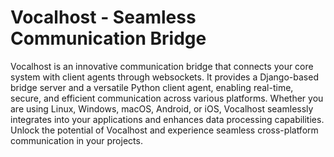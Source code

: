 # Vocalhost - Seamless Communication Bridge

Vocalhost is an innovative communication bridge that connects your core system with client agents through websockets. It provides a Django-based bridge server and a versatile Python client agent, enabling real-time, secure, and efficient communication across various platforms. Whether you are using Linux, Windows, macOS, Android, or iOS, Vocalhost seamlessly integrates into your applications and enhances data processing capabilities. Unlock the potential of Vocalhost and experience seamless cross-platform communication in your projects.